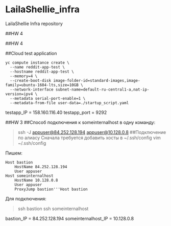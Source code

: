 # LailaShellie_infra
LailaShellie Infra repository

##HW 4


##HW 4

##Cloud test application
```
yc compute instance create \
  --name reddit-app-test \
  --hostname reddit-app-test \
  --memory=4 \
  --create-boot-disk image-folder-id=standard-images,image-family=ubuntu-1604-lts,size=10GB \
  --network-interface subnet-name=default-ru-central1-a,nat-ip-version=ipv4 \
  --metadata serial-port-enable=1 \
  --metadata-from-file user-data=./startup_script.yaml
```

testapp_IP = 158.160.116.40
testapp_port = 9292

##HW 3
##Способ подключения к someinternalhost в одну команду:
>ssh -J appuser@84.252.128.194 appuser@10.128.0.8
##Подключение по алиасу
Сначала требуется добавить хосты в ~/.ssh/config
>vim ~/.ssh/config

Пишем:
```
Host bastion
	HostName 84.252.128.194
    User appuser
Host someinternalhost
    HostName 10.128.0.8
    User appuser
    ProxyJump bastion'''Host bastion
```
Для подключения:
>ssh bastion
>ssh someinternalhost

bastion_IP = 84.252.128.194
someinternalhost_IP = 10.128.0.8
